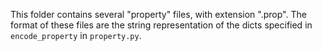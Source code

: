 This folder contains several "property" files, with extension ".prop". The
format of these files are the string representation of the dicts specified in
`encode_property` in `property.py`.
